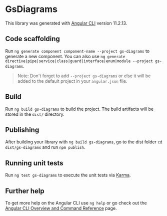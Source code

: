 # GsDiagrams

This library was generated with [Angular CLI](https://github.com/angular/angular-cli) version 11.2.13.

## Code scaffolding

Run `ng generate component component-name --project gs-diagrams` to generate a new component. You can also use `ng generate directive|pipe|service|class|guard|interface|enum|module --project gs-diagrams`.
> Note: Don't forget to add `--project gs-diagrams` or else it will be added to the default project in your `angular.json` file. 

## Build

Run `ng build gs-diagrams` to build the project. The build artifacts will be stored in the `dist/` directory.

## Publishing

After building your library with `ng build gs-diagrams`, go to the dist folder `cd dist/gs-diagrams` and run `npm publish`.

## Running unit tests

Run `ng test gs-diagrams` to execute the unit tests via [Karma](https://karma-runner.github.io).

## Further help

To get more help on the Angular CLI use `ng help` or go check out the [Angular CLI Overview and Command Reference](https://angular.io/cli) page.
